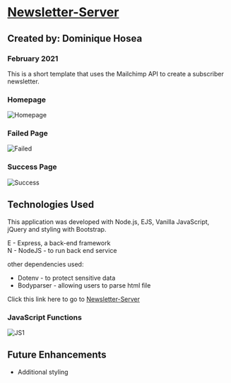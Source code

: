 # [Newsletter-Server](https://newsletter-hoseacodes.herokuapp.com/)

## Created by: Dominique Hosea

### February 2021
This is a short template that uses the Mailchimp API to create a subscriber newsletter.

### Homepage
![Homepage](https://i.imgur.com/VvcnvPu.png)

### Failed Page
![Failed](https://i.imgur.com/QgAM8TQ.png)

### Success Page
![Success](https://i.imgur.com/z0YWDVb.png)

## Technologies Used

This application was developed with Node.js, EJS, Vanilla JavaScript, jQuery and styling with Bootstrap.

E - Express, a back-end framework  
N - NodeJS - to run back end service

other dependencies used:

- Dotenv - to protect sensitive data
- Bodyparser - allowing users to parse html file 

Click this link here to go to [Newsletter-Server](https://newsletter-hoseacodes.herokuapp.com/)


### JavaScript Functions
![JS1](https://i.imgur.com/omdKaeG.png)

## Future Enhancements

- Additional styling

